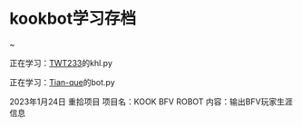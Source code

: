 # kookbot学习存档

~


正在学习：[TWT233](https://github.com/TWT233/khl.py/tree/main/example)的khl.py

正在学习：[Tian-que](https://github.com/Tian-que/nonebot-adapter-kaiheila)的bot.py

2023年1月24日 重拾项目 
项目名：KOOK BFV ROBOT
内容：输出BFV玩家生涯信息

